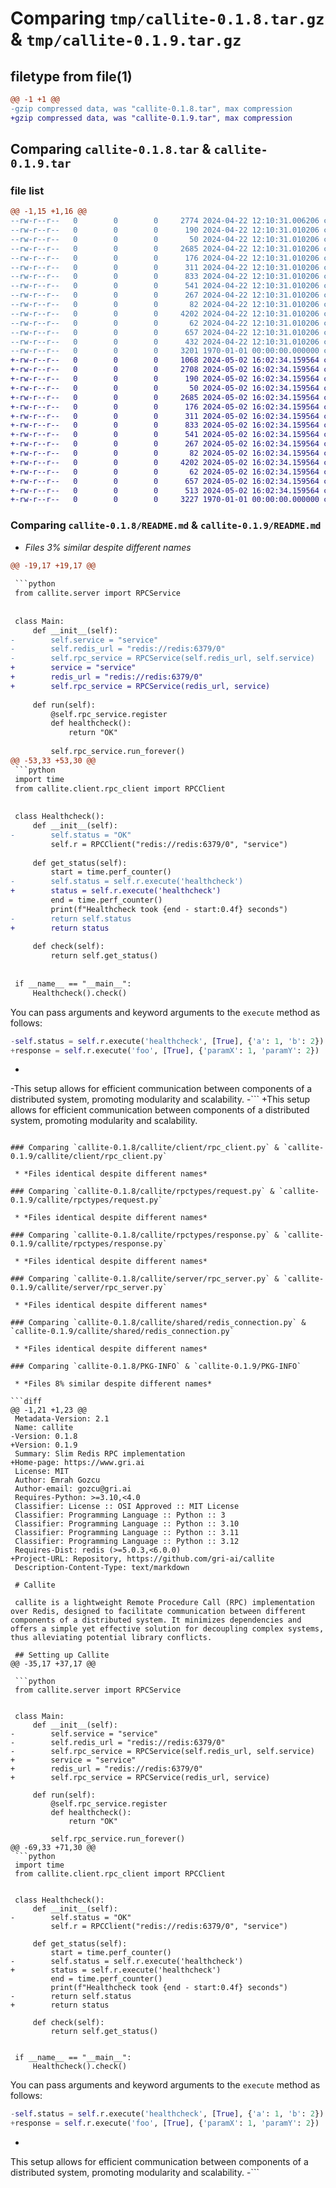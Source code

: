 # Comparing `tmp/callite-0.1.8.tar.gz` & `tmp/callite-0.1.9.tar.gz`

## filetype from file(1)

```diff
@@ -1 +1 @@
-gzip compressed data, was "callite-0.1.8.tar", max compression
+gzip compressed data, was "callite-0.1.9.tar", max compression
```

## Comparing `callite-0.1.8.tar` & `callite-0.1.9.tar`

### file list

```diff
@@ -1,15 +1,16 @@
--rw-r--r--   0        0        0     2774 2024-04-22 12:10:31.006206 callite-0.1.8/README.md
--rw-r--r--   0        0        0      190 2024-04-22 12:10:31.010206 callite-0.1.8/callite/__init__.py
--rw-r--r--   0        0        0       50 2024-04-22 12:10:31.010206 callite-0.1.8/callite/client/__init__.py
--rw-r--r--   0        0        0     2685 2024-04-22 12:10:31.010206 callite-0.1.8/callite/client/rpc_client.py
--rw-r--r--   0        0        0      176 2024-04-22 12:10:31.010206 callite-0.1.8/callite/rpctypes/__init__.py
--rw-r--r--   0        0        0      311 2024-04-22 12:10:31.010206 callite-0.1.8/callite/rpctypes/message_base.py
--rw-r--r--   0        0        0      833 2024-04-22 12:10:31.010206 callite-0.1.8/callite/rpctypes/request.py
--rw-r--r--   0        0        0      541 2024-04-22 12:10:31.010206 callite-0.1.8/callite/rpctypes/response.py
--rw-r--r--   0        0        0      267 2024-04-22 12:10:31.010206 callite-0.1.8/callite/rpctypes/rpc_exception.py
--rw-r--r--   0        0        0       82 2024-04-22 12:10:31.010206 callite-0.1.8/callite/server/__init__.py
--rw-r--r--   0        0        0     4202 2024-04-22 12:10:31.010206 callite-0.1.8/callite/server/rpc_server.py
--rw-r--r--   0        0        0       62 2024-04-22 12:10:31.010206 callite-0.1.8/callite/shared/__init__.py
--rw-r--r--   0        0        0      657 2024-04-22 12:10:31.010206 callite-0.1.8/callite/shared/redis_connection.py
--rw-r--r--   0        0        0      432 2024-04-22 12:10:31.010206 callite-0.1.8/pyproject.toml
--rw-r--r--   0        0        0     3201 1970-01-01 00:00:00.000000 callite-0.1.8/PKG-INFO
+-rw-r--r--   0        0        0     1068 2024-05-02 16:02:34.159564 callite-0.1.9/LICENSE
+-rw-r--r--   0        0        0     2708 2024-05-02 16:02:34.159564 callite-0.1.9/README.md
+-rw-r--r--   0        0        0      190 2024-05-02 16:02:34.159564 callite-0.1.9/callite/__init__.py
+-rw-r--r--   0        0        0       50 2024-05-02 16:02:34.159564 callite-0.1.9/callite/client/__init__.py
+-rw-r--r--   0        0        0     2685 2024-05-02 16:02:34.159564 callite-0.1.9/callite/client/rpc_client.py
+-rw-r--r--   0        0        0      176 2024-05-02 16:02:34.159564 callite-0.1.9/callite/rpctypes/__init__.py
+-rw-r--r--   0        0        0      311 2024-05-02 16:02:34.159564 callite-0.1.9/callite/rpctypes/message_base.py
+-rw-r--r--   0        0        0      833 2024-05-02 16:02:34.159564 callite-0.1.9/callite/rpctypes/request.py
+-rw-r--r--   0        0        0      541 2024-05-02 16:02:34.159564 callite-0.1.9/callite/rpctypes/response.py
+-rw-r--r--   0        0        0      267 2024-05-02 16:02:34.159564 callite-0.1.9/callite/rpctypes/rpc_exception.py
+-rw-r--r--   0        0        0       82 2024-05-02 16:02:34.159564 callite-0.1.9/callite/server/__init__.py
+-rw-r--r--   0        0        0     4202 2024-05-02 16:02:34.159564 callite-0.1.9/callite/server/rpc_server.py
+-rw-r--r--   0        0        0       62 2024-05-02 16:02:34.159564 callite-0.1.9/callite/shared/__init__.py
+-rw-r--r--   0        0        0      657 2024-05-02 16:02:34.159564 callite-0.1.9/callite/shared/redis_connection.py
+-rw-r--r--   0        0        0      513 2024-05-02 16:02:34.159564 callite-0.1.9/pyproject.toml
+-rw-r--r--   0        0        0     3227 1970-01-01 00:00:00.000000 callite-0.1.9/PKG-INFO
```

### Comparing `callite-0.1.8/README.md` & `callite-0.1.9/README.md`

 * *Files 3% similar despite different names*

```diff
@@ -19,17 +19,17 @@
 
 ```python
 from callite.server import RPCService
 
 
 class Main:
     def __init__(self):
-        self.service = "service"
-        self.redis_url = "redis://redis:6379/0"
-        self.rpc_service = RPCService(self.redis_url, self.service)
+        service = "service"
+        redis_url = "redis://redis:6379/0"
+        self.rpc_service = RPCService(redis_url, service)
 
     def run(self):
         @self.rpc_service.register
         def healthcheck():
             return "OK"
 
         self.rpc_service.run_forever()
@@ -53,33 +53,30 @@
 ```python
 import time
 from callite.client.rpc_client import RPCClient
 
 
 class Healthcheck():
     def __init__(self):
-        self.status = "OK"
         self.r = RPCClient("redis://redis:6379/0", "service")
 
     def get_status(self):
         start = time.perf_counter()
-        self.status = self.r.execute('healthcheck')
+        status = self.r.execute('healthcheck')
         end = time.perf_counter()
         print(f"Healthcheck took {end - start:0.4f} seconds")
-        return self.status
+        return status
 
     def check(self):
         return self.get_status()
 
 
 if __name__ == "__main__":
     Healthcheck().check()
 ```
 
 You can pass arguments and keyword arguments to the `execute` method as follows:
 
 ```python
-self.status = self.r.execute('healthcheck', [True], {'a': 1, 'b': 2})
+response = self.r.execute('foo', [True], {'paramX': 1, 'paramY': 2})
 ```
-
-This setup allows for efficient communication between components of a distributed system, promoting modularity and scalability.
-```
+This setup allows for efficient communication between components of a distributed system, promoting modularity and scalability.
```

### Comparing `callite-0.1.8/callite/client/rpc_client.py` & `callite-0.1.9/callite/client/rpc_client.py`

 * *Files identical despite different names*

### Comparing `callite-0.1.8/callite/rpctypes/request.py` & `callite-0.1.9/callite/rpctypes/request.py`

 * *Files identical despite different names*

### Comparing `callite-0.1.8/callite/rpctypes/response.py` & `callite-0.1.9/callite/rpctypes/response.py`

 * *Files identical despite different names*

### Comparing `callite-0.1.8/callite/server/rpc_server.py` & `callite-0.1.9/callite/server/rpc_server.py`

 * *Files identical despite different names*

### Comparing `callite-0.1.8/callite/shared/redis_connection.py` & `callite-0.1.9/callite/shared/redis_connection.py`

 * *Files identical despite different names*

### Comparing `callite-0.1.8/PKG-INFO` & `callite-0.1.9/PKG-INFO`

 * *Files 8% similar despite different names*

```diff
@@ -1,21 +1,23 @@
 Metadata-Version: 2.1
 Name: callite
-Version: 0.1.8
+Version: 0.1.9
 Summary: Slim Redis RPC implementation
+Home-page: https://www.gri.ai
 License: MIT
 Author: Emrah Gozcu
 Author-email: gozcu@gri.ai
 Requires-Python: >=3.10,<4.0
 Classifier: License :: OSI Approved :: MIT License
 Classifier: Programming Language :: Python :: 3
 Classifier: Programming Language :: Python :: 3.10
 Classifier: Programming Language :: Python :: 3.11
 Classifier: Programming Language :: Python :: 3.12
 Requires-Dist: redis (>=5.0.3,<6.0.0)
+Project-URL: Repository, https://github.com/gri-ai/callite
 Description-Content-Type: text/markdown
 
 # Callite
 
 callite is a lightweight Remote Procedure Call (RPC) implementation over Redis, designed to facilitate communication between different components of a distributed system. It minimizes dependencies and offers a simple yet effective solution for decoupling complex systems, thus alleviating potential library conflicts.
 
 ## Setting up Callite
@@ -35,17 +37,17 @@
 
 ```python
 from callite.server import RPCService
 
 
 class Main:
     def __init__(self):
-        self.service = "service"
-        self.redis_url = "redis://redis:6379/0"
-        self.rpc_service = RPCService(self.redis_url, self.service)
+        service = "service"
+        redis_url = "redis://redis:6379/0"
+        self.rpc_service = RPCService(redis_url, service)
 
     def run(self):
         @self.rpc_service.register
         def healthcheck():
             return "OK"
 
         self.rpc_service.run_forever()
@@ -69,33 +71,30 @@
 ```python
 import time
 from callite.client.rpc_client import RPCClient
 
 
 class Healthcheck():
     def __init__(self):
-        self.status = "OK"
         self.r = RPCClient("redis://redis:6379/0", "service")
 
     def get_status(self):
         start = time.perf_counter()
-        self.status = self.r.execute('healthcheck')
+        status = self.r.execute('healthcheck')
         end = time.perf_counter()
         print(f"Healthcheck took {end - start:0.4f} seconds")
-        return self.status
+        return status
 
     def check(self):
         return self.get_status()
 
 
 if __name__ == "__main__":
     Healthcheck().check()
 ```
 
 You can pass arguments and keyword arguments to the `execute` method as follows:
 
 ```python
-self.status = self.r.execute('healthcheck', [True], {'a': 1, 'b': 2})
+response = self.r.execute('foo', [True], {'paramX': 1, 'paramY': 2})
 ```
-
 This setup allows for efficient communication between components of a distributed system, promoting modularity and scalability.
-```
```

